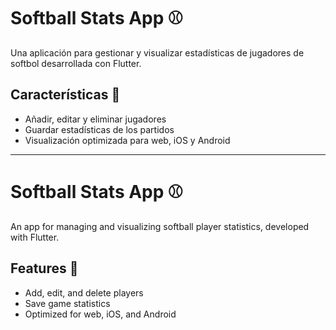 # Softball Stats App ⚾

Una aplicación para gestionar y visualizar estadísticas de jugadores de softbol desarrollada con Flutter.

## Características 🚀
- Añadir, editar y eliminar jugadores
- Guardar estadísticas de los partidos
- Visualización optimizada para web, iOS y Android



--------------

# Softball Stats App ⚾

An app for managing and visualizing softball player statistics, developed with Flutter.

## Features 🚀
- Add, edit, and delete players
- Save game statistics
- Optimized for web, iOS, and Android

